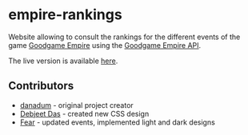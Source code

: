 # empire-rankings

Website allowing to consult the rankings for the different events of the game [Goodgame Empire](https://empire.goodgamestudios.com) using the [Goodgame Empire API](https://github.com/danadum/empire-api).

The live version is available [here](https://danadum.github.io/empire-rankings).

## Contributors
- [danadum](https://githbub.com/danadum) - original project creator
- [Debjeet Das](https://github.com/dasdebjeet) - created new CSS design
- [Fear](https://github.com/FearMyShotz) - updated events, implemented light and dark designs